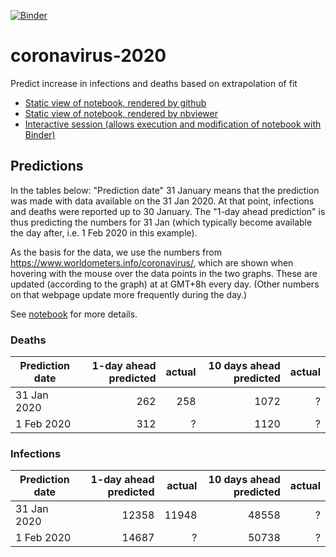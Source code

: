 [![Binder](https://mybinder.org/badge_logo.svg)](https://mybinder.org/v2/gh/fangohr/coronavirus-2020/master?filepath=model.ipynb)

# coronavirus-2020
Predict increase in infections and deaths based on extrapolation of fit

- [Static view of notebook, rendered by github](model.ipynb)
- [Static view of notebook, rendered by nbviewer](https://nbviewer.jupyter.org/github/fangohr/coronavirus-2020/blob/master/model.ipynb)
- [Interactive session (allows execution and modification of notebook with Binder)](https://mybinder.org/v2/gh/fangohr/coronavirus-2020/master?filepath=model.ipynb)

## Predictions

In the tables below: "Prediction date" 31 January means that the prediction was made with data available on the 31 Jan 2020. At that point, infections and deaths were reported up to 30 January. The "1-day ahead prediction" is thus predicting 
the numbers for 31 Jan (which typically become available the day after, i.e. 1 Feb 2020 in this example). 

As the basis for the data, we use the numbers from https://www.worldometers.info/coronavirus/, which are shown when hovering with the mouse over the data points in the two graphs. These are updated (according to the graph) at at GMT+8h every day. (Other numbers on that webpage update more frequently during the day.)

See [notebook](https://nbviewer.jupyter.org/github/fangohr/coronavirus-2020/blob/master/model.ipynb) for more details.

### Deaths

| Prediction date | 1-day ahead predicted | actual | 10 days ahead predicted | actual        | 
| --------------- | ---------------------:| ------:|------------------------:|--------------:|
| 31 Jan 2020     | 262                   | 258    | 1072                    |  ?            |
| 1 Feb 2020      | 312                   | ?      | 1120                    |  ?            |

### Infections

| Prediction date | 1-day ahead predicted | actual | 10 days ahead predicted | actual        |
| --------------- | ---------------------:| ------:|------------------------:|--------------:|
| 31 Jan 2020     | 12358                 | 11948  | 48558                   |   ?           |
| 1 Feb 2020      | 14687                 | ?      | 50738                   | ?             |






